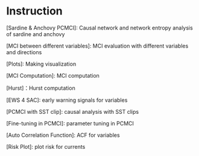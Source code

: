 # Instruction

[Sardine & Anchovy PCMCI]: Causal network and network entropy analysis of sardine and anchovy

[MCI between different variables]: MCI evaluation with different variables and directions

[Plots]: Making visualization

[MCI Computation]: MCI computation

[Hurst]：Hurst computation

[EWS 4 SAC]: early warning signals for variables

[PCMCI with SST clip]: causal analysis with SST clips

[Fine-tuning in PCMCI]: parameter tuning in PCMCI

[Auto Correlation Function]: ACF for variables

[Risk Plot]: plot risk for currents
